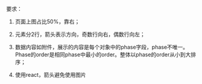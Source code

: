   要求：

1. 页面上图占比50%，靠右；

2. 元素分2行，箭头表示方向，奇数行向右，偶数行向左；

3. 数据内容如附件，展示的内容是每个对象中的phase字段，phase不唯一。Phase的order是相同phase中最小的order。整体以phase的order从小到大排序；

4. 使用react，箭头避免使用图片
